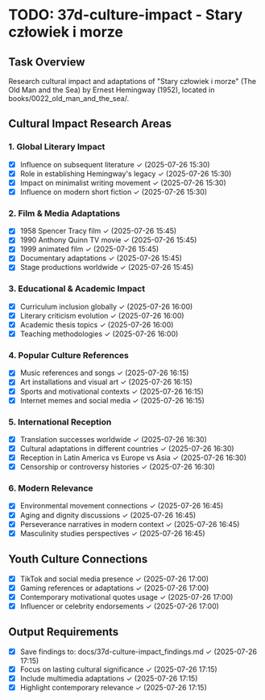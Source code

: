 # TODO: 37d-culture-impact - Stary człowiek i morze

## Task Overview
Research cultural impact and adaptations of "Stary człowiek i morze" (The Old Man and the Sea) by Ernest Hemingway (1952), located in books/0022_old_man_and_the_sea/.

## Cultural Impact Research Areas

### 1. Global Literary Impact
- [x] Influence on subsequent literature ✓ (2025-07-26 15:30)
- [x] Role in establishing Hemingway's legacy ✓ (2025-07-26 15:30)
- [x] Impact on minimalist writing movement ✓ (2025-07-26 15:30)
- [x] Influence on modern short fiction ✓ (2025-07-26 15:30)

### 2. Film & Media Adaptations
- [x] 1958 Spencer Tracy film ✓ (2025-07-26 15:45)
- [x] 1990 Anthony Quinn TV movie ✓ (2025-07-26 15:45)
- [x] 1999 animated film ✓ (2025-07-26 15:45)
- [x] Documentary adaptations ✓ (2025-07-26 15:45)
- [x] Stage productions worldwide ✓ (2025-07-26 15:45)

### 3. Educational & Academic Impact
- [x] Curriculum inclusion globally ✓ (2025-07-26 16:00)
- [x] Literary criticism evolution ✓ (2025-07-26 16:00)
- [x] Academic thesis topics ✓ (2025-07-26 16:00)
- [x] Teaching methodologies ✓ (2025-07-26 16:00)

### 4. Popular Culture References
- [x] Music references and songs ✓ (2025-07-26 16:15)
- [x] Art installations and visual art ✓ (2025-07-26 16:15)
- [x] Sports and motivational contexts ✓ (2025-07-26 16:15)
- [x] Internet memes and social media ✓ (2025-07-26 16:15)

### 5. International Reception
- [x] Translation successes worldwide ✓ (2025-07-26 16:30)
- [x] Cultural adaptations in different countries ✓ (2025-07-26 16:30)
- [x] Reception in Latin America vs Europe vs Asia ✓ (2025-07-26 16:30)
- [x] Censorship or controversy histories ✓ (2025-07-26 16:30)

### 6. Modern Relevance
- [x] Environmental movement connections ✓ (2025-07-26 16:45)
- [x] Aging and dignity discussions ✓ (2025-07-26 16:45)
- [x] Perseverance narratives in modern context ✓ (2025-07-26 16:45)
- [x] Masculinity studies perspectives ✓ (2025-07-26 16:45)

## Youth Culture Connections
- [x] TikTok and social media presence ✓ (2025-07-26 17:00)
- [x] Gaming references or adaptations ✓ (2025-07-26 17:00)
- [x] Contemporary motivational quotes usage ✓ (2025-07-26 17:00)
- [x] Influencer or celebrity endorsements ✓ (2025-07-26 17:00)

## Output Requirements
- [x] Save findings to: docs/37d-culture-impact_findings.md ✓ (2025-07-26 17:15)
- [x] Focus on lasting cultural significance ✓ (2025-07-26 17:15)
- [x] Include multimedia adaptations ✓ (2025-07-26 17:15)
- [x] Highlight contemporary relevance ✓ (2025-07-26 17:15)